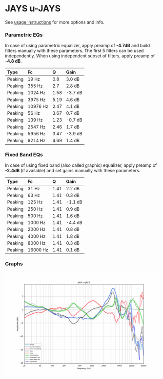 # JAYS u-JAYS
See [usage instructions](https://github.com/jaakkopasanen/AutoEq#usage) for more options and info.

### Parametric EQs
In case of using parametric equalizer, apply preamp of **-4.7dB** and build filters manually
with these parameters. The first 5 filters can be used independently.
When using independent subset of filters, apply preamp of **-4.8 dB**.

| Type    | Fc       |    Q | Gain    |
|:--------|:---------|:-----|:--------|
| Peaking | 19 Hz    | 0.8  | 3.0 dB  |
| Peaking | 355 Hz   | 2.7  | 2.8 dB  |
| Peaking | 1024 Hz  | 1.58 | -3.7 dB |
| Peaking | 3975 Hz  | 5.19 | 4.6 dB  |
| Peaking | 10976 Hz | 2.47 | 4.1 dB  |
| Peaking | 56 Hz    | 3.67 | 0.7 dB  |
| Peaking | 139 Hz   | 1.23 | -0.7 dB |
| Peaking | 2547 Hz  | 2.46 | 1.7 dB  |
| Peaking | 5956 Hz  | 3.47 | -3.9 dB |
| Peaking | 9214 Hz  | 4.69 | 1.4 dB  |

### Fixed Band EQs
In case of using fixed band (also called graphic) equalizer, apply preamp of **-2.4dB**
(if available) and set gains manually with these parameters.

| Type    | Fc       |    Q | Gain    |
|:--------|:---------|:-----|:--------|
| Peaking | 31 Hz    | 1.41 | 2.2 dB  |
| Peaking | 63 Hz    | 1.41 | 0.3 dB  |
| Peaking | 125 Hz   | 1.41 | -1.1 dB |
| Peaking | 250 Hz   | 1.41 | 0.9 dB  |
| Peaking | 500 Hz   | 1.41 | 1.6 dB  |
| Peaking | 1000 Hz  | 1.41 | -4.4 dB |
| Peaking | 2000 Hz  | 1.41 | 0.8 dB  |
| Peaking | 4000 Hz  | 1.41 | 1.8 dB  |
| Peaking | 8000 Hz  | 1.41 | 0.3 dB  |
| Peaking | 16000 Hz | 1.41 | 0.1 dB  |

### Graphs
![](./JAYS%20u-JAYS.png)